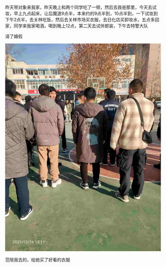 昨天带对象来我家，昨天晚上和两个同学吃了一顿，然后去我爸那里，今天去试妆，早上九点起床，让后魔道9点半，本来约的9点半到，10点半到，一下试妆到下午2点半，去关林吃饭，然后去关林市场买衣服，去日化店买卸妆水，五点多回家，同学来我家喝酒，喝到晚上12点，第二天去试伴郎装，下午去特警大队

请了婚假

![](../../img/6904315-930c5a446a5eabd6.jpg)

范陪我去的，给她买了好看的衣服
